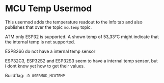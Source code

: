 # MCU Temp Usermod
This usermod adds the temperature readout to the Info tab and also publishes that over the topic `mcutemp` topic.

ATM only ESP32 is supported. 
A shown temp of 53,33°C might indicate that the internal temp is not supported.

ESP8266 do not have a internal temp sensor

ESP32C3, ESP32S2 and ESP32S3 seem to have a internal temp sensor, but i dont know yet how to get their values.

Buildflag: `-D USERMOD_MCUTEMP`
